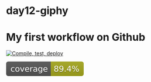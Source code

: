 # day12-giphy
# My first workflow on Github

[![Compile, test, deploy](https://github.com/glidingeagle/day12-giphy/actions/workflows/main.yaml/badge.svg)](https://github.com/glidingeagle/day12-giphy/actions/workflows/main.yaml)

![Coverage](.github/badges/jacoco.svg)
